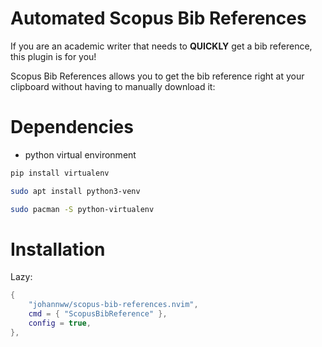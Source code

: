 # Automated Scopus Bib References

If you are an academic writer that needs to **QUICKLY** get a bib reference, this plugin is for you!

Scopus Bib References allows you to get the bib reference right at your clipboard 
without having to manually download it:

# Dependencies

- python virtual environment
```bash
pip install virtualenv
```
```bash
sudo apt install python3-venv
```
```bash
sudo pacman -S python-virtualenv
```

# Installation

Lazy:

```lua
{
    "johannww/scopus-bib-references.nvim",
    cmd = { "ScopusBibReference" },
    config = true,
},

```
